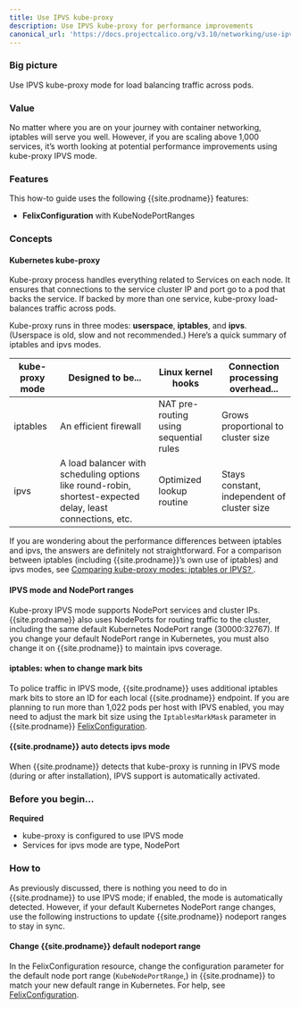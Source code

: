 ```yaml
---
title: Use IPVS kube-proxy
description: Use IPVS kube-proxy for performance improvements 
canonical_url: 'https://docs.projectcalico.org/v3.10/networking/use-ipvs'
---
```


### Big picture

Use IPVS kube-proxy mode for load balancing traffic across pods.

### Value

No matter where you are on your journey with container networking, iptables will serve you well. However, if you are scaling above 1,000 services, it’s worth looking at potential performance improvements using kube-proxy IPVS mode.

### Features

This how-to guide uses the following {{site.prodname}} features:

- **FelixConfiguration** with KubeNodePortRanges

### Concepts

#### Kubernetes kube-proxy

Kube-proxy process handles everything related to Services on each node. It ensures that connections to the service cluster IP and port go to a pod that backs the service. If backed by more than one service, kube-proxy load-balances traffic across pods.

Kube-proxy runs in three modes: **userspace**, **iptables**, and **ipvs**. (Userspace is old, slow and not recommended.) Here’s a quick summary of iptables and ipvs modes.

| **kube-proxy mode** | **Designed to be...**                                        | **Linux kernel hooks**                 | **Connection processing overhead...**       |
| ------------------- | ------------------------------------------------------------ | -------------------------------------- | ------------------------------------------- |
| iptables            | An efficient firewall                                        | NAT pre-routing using sequential rules | Grows proportional to cluster size          |
| ipvs                | A load balancer with scheduling options like round-robin, shortest-expected delay, least connections, etc. | Optimized lookup routine               | Stays constant, independent of cluster size |

If you are wondering about the performance differences between iptables and ipvs, the answers are definitely not straightforward. For a comparison between iptables (including {{site.prodname}}’s own use of iptables) and ipvs modes, see [Comparing kube-proxy modes: iptables or IPVS? ](https://www.tigera.io/blog/comparing-kube-proxy-modes-iptables-or-ipvs/).

#### IPVS mode and NodePort ranges

Kube-proxy IPVS mode supports NodePort services and cluster IPs. {{site.prodname}} also uses NodePorts for routing traffic to the cluster, including the same default Kubernetes NodePort range (30000:32767).  If you change your default NodePort range in Kubernetes, you must also change it on {{site.prodname}} to maintain ipvs coverage.

#### iptables: when to change mark bits

To police traffic in IPVS mode, {{site.prodname}} uses additional iptables mark bits to store an ID for each local {{site.prodname}} endpoint. If you are planning to run more than 1,022 pods per host with IPVS enabled, you may need to adjust the mark bit size using the `IptablesMarkMask` parameter in {{site.prodname}} [FelixConfiguration]({{site.baseurl}}/{{page.version}}/reference/felix/configuration#ipvs-bits).

#### {{site.prodname}} auto detects ipvs mode

When {{site.prodname}} detects that kube-proxy is running in IPVS mode (during or after installation), IPVS support is automatically activated.

### Before you begin...

**Required**

- kube-proxy is configured to use IPVS mode
- Services for ipvs mode are type, NodePort

### How to

As previously discussed, there is nothing you need to do in {{site.prodname}} to use IPVS mode; if enabled, the mode is automatically detected. However, if your default Kubernetes NodePort range changes, use the following instructions to update {{site.prodname}} nodeport ranges to stay in sync.

#### Change {{site.prodname}} default nodeport range

In the FelixConfiguration resource, change the configuration parameter for the default node port range (`KubeNodePortRange`,) in {{site.prodname}} to match your new default range in Kubernetes. For help, see [FelixConfiguration](https://docs.projectcalico.org/master/reference/felix/configuration).
